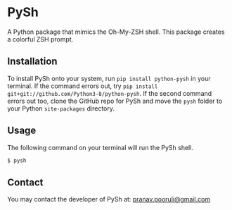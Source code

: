 # PySh

A Python package that mimics the Oh-My-ZSH shell. This package creates a colorful ZSH prompt.

## Installation
To install PySh onto your system, run `pip install python-pysh` in your terminal.
If the command errors out, try `pip install git+git://github.com/Python3-8/python-pysh`.
If the second command errors out too, clone the GitHub repo for PySh and move the `pysh` folder to  
your Python `site-packages` directory.

## Usage

The following command on your terminal will run the PySh shell.

```sh
$ pysh
```

## Contact
You may contact the developer of PySh at: pranav.pooruli@gmail.com
